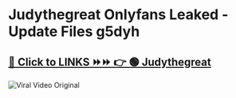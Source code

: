 
 # Judythegreat Onlyfans Leaked - Update Files g5dyh

## <h2><a href="https://clipsfans.com/Judythegreat&ref=git">🔗 Click to LINKS ⏩⏩ 👉 🟢 Judythegreat </a></h2>

<a href="https://clipsfans.com/Judythegreat&ref=git" rel="nofollow" data-target="animated-image.originalLink"><img src="https://i.ibb.co.com/xMMVF88/686577567.gif" alt="Viral Video Original" style="max-width: 100%; display: inline-block;" data-target="animated-image.originalImage"></a>

